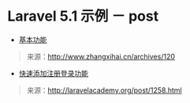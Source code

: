 # Laravel 5.1 示例 － post

- [基本功能](01.md)

>来源：http://www.zhangxihai.cn/archives/120

- [快速添加注册登录功能](02.md)

> 来源：http://laravelacademy.org/post/1258.html

